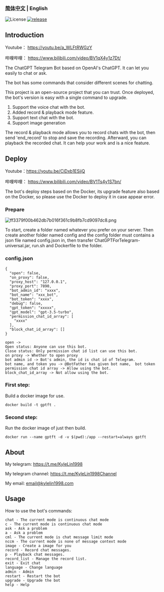 ### [简体中文](./README.md) | English

![License](https://img.shields.io/badge/license-MIT-green)
[![release](https://img.shields.io/github/v/release/kylelin1998/ChatGPTForTelegram)](https://github.com/kylelin1998/ChatGPTForTelegram/releases/latest)

## Introduction
Youtube： https://youtu.be/a_WLFtRWGzY

哔哩哔哩： https://www.bilibili.com/video/BV1qX4y1z7Dt/

The ChatGPT Telegram Bot based on OpenAI's ChatGPT. It can let you easily to chat or ask.

The bot has some commands that consider different scenes for chatting.

This project is an open-source project that you can trust. Once deployed, the bot's version is easy with a single command to upgrade.

1. Support the voice chat with the bot.
2. Added record & playback mode feature.
3. Support text chat with the bot.
4. Support image generation

The record & playback mode allows you to record chats with the bot, then send 'end_record' to stop and save the recording. Afterward, you can playback the recorded chat. It can help your work and is a nice feature.

## Deploy
Youtube：https://youtu.be/CiDxb1ESijQ

哔哩哔哩： https://www.bilibili.com/video/BV1Ts4y1S7bn/

The bot's deploy steps based on the Docker, its upgrade feature also based on the Docker, so please use the Docker to deploy it in case appear error.

### Prepare
![ff3379f00b462db7b016f361c9b8fb7cd9097dc8.png](https://openimg.kylelin1998.com/img/ff3379f00b462db7b016f361c9b8fb7cd9097dc8.png)

To start, create a folder named whatever you prefer on your server. 
Then create another folder named config and the config folder must contains a json file named config.json in, then transfer ChatGPTForTelegram-universal.jar, run.sh and Dockerfile to the folder.
### config.json
```
{
  "open": false,
  "on_proxy": false,
  "proxy_host": "127.0.0.1",
  "proxy_port": 7890,
  "bot_admin_id": "xxxx",
  "bot_name": "xxx_bot",
  "bot_token": "xxxx",
  "debug": false,
  "gpt_token": "xxxxx",
  "gpt_model": "gpt-3.5-turbo",
  "permission_chat_id_array": [
    "xxxx"
  ],
  "block_chat_id_array": []
}
```
```
open -> 
Open status: Anyone can use this bot.
Close status: Only permission chat id list can use this bot. 
on proxy -> Whether to open proxy
bot admin id -> Bot's admin, the id is chat id of Telegram.
bot name, and token you -> @BotFather has given bot name,  bot token
permission chat id array -> Allow using the bot.
block_chat_id_array -> Not allow using the bot.
```

### First step:
Build a docker image for use.
```
docker build -t gptft .
```

### Second step:
Run the docker image of just then build.
```
docker run --name gptft -d -v $(pwd):/app --restart=always gptft
```

## About
My telegram: https://t.me/KyleLin1998

My telegram channel: https://t.me/KyleLin1998Channel

My email: email@kylelin1998.com

## Usage
How to use the bot's commands:
```
chat - The current mode is continuous chat mode
c - The current mode is continuous chat mode
ask - Ask a problem
a - Ask a problem
cml - The current mode is chat message limit mode
nccm - The current mode is none of message context mode
image - Create a image for you
record - Record chat messages.
p - Playback chat messages.
record_list - Manage the record list.
exit - Exit chat
language - Change language
admin - Admin
restart - Restart the bot
upgrade - Upgrade the bot
help - Help
```